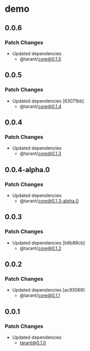 # demo

## 0.0.6

### Patch Changes

- Updated dependencies
  - @tarant/core@0.1.5

## 0.0.5

### Patch Changes

- Updated dependencies [63071bb]
  - @tarant/core@0.1.4

## 0.0.4

### Patch Changes

- Updated dependencies
  - @tarant/core@0.1.3

## 0.0.4-alpha.0

### Patch Changes

- Updated dependencies
  - @tarant/core@0.1.3-alpha.0

## 0.0.3

### Patch Changes

- Updated dependencies [b6b89cb]
  - @tarant/core@0.1.2

## 0.0.2

### Patch Changes

- Updated dependencies [ac93069]
  - @tarant/core@0.1.1

## 0.0.1

### Patch Changes

- Updated dependencies
  - tarant@0.1.0
